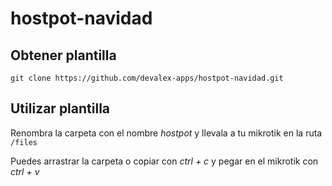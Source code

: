 # hostpot-navidad

## Obtener plantilla

`git clone https://github.com/devalex-apps/hostpot-navidad.git`

## Utilizar plantilla

Renombra la carpeta con el nombre *hostpot* y llevala a tu mikrotik en la ruta `/files` 

Puedes arrastrar la carpeta o copiar con *ctrl + c* y pegar en el mikrotik con *ctrl + v*
